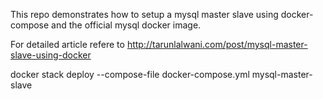 This repo demonstrates how to setup a mysql master slave using docker-compose and the official mysql docker image.

For detailed article refere to http://tarunlalwani.com/post/mysql-master-slave-using-docker

docker stack deploy --compose-file docker-compose.yml mysql-master-slave
